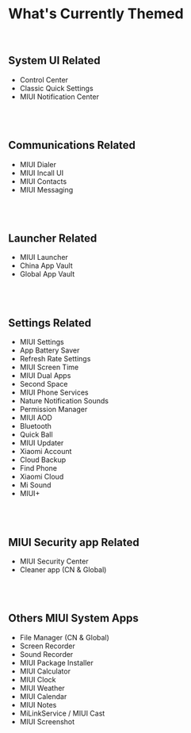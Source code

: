 # What's Currently Themed

<br/>

## System UI Related

- Control Center
- Classic Quick Settings
- MIUI Notification Center

<br/><br/>

## Communications Related

- MIUI Dialer 
- MIUI Incall UI
- MIUI Contacts
- MIUI Messaging

<br/><br/>

## Launcher Related

- MIUI Launcher
- China App Vault
- Global App Vault

<br/><br/>

## Settings Related

- MIUI Settings
- App Battery Saver
- Refresh Rate Settings
- MIUI Screen Time
- MIUI Dual Apps
- Second Space
- MIUI Phone Services
- Nature Notification Sounds
- Permission Manager
- MIUI AOD
- Bluetooth
- Quick Ball
- MIUI Updater
- Xiaomi Account
- Cloud Backup
- Find Phone
- Xiaomi Cloud
- Mi Sound
- MIUI+

<br/><br/>

## MIUI Security app Related

- MIUI Security Center
- Cleaner app (CN & Global)

<br/><br/>

## Others MIUI System Apps

- File Manager (CN & Global)
- Screen Recorder 
- Sound Recorder
- MIUI Package Installer
- MIUI Calculator
- MIUI Clock
- MIUI Weather
- MIUI Calendar
- MIUI Notes
- MiLinkService / MIUI Cast
- MIUI Screenshot
